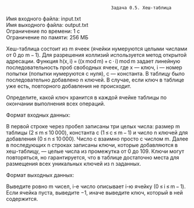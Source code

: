                                             Задача 0.5. Хеш-таблица
Имя входного файла: input.txt                                                                                                   
Имя выходного файла: output.txt                                                                                                 
Ограничение по времени: 1 с                                                                                                     
Ограничение по памяти: 256 МБ                                                                                                   

Хеш-таблица состоит из m ячеек (ячейки нумеруются целыми числами от 0 до m − 1). Для разрешения коллизий используется метод открытой адресации. Функция h(x, i) = ((x mod m) + c ⋅ i) mod m  задает линейную последовательность проб свободных ячеек, где x — ключ, i — номер попытки (попытки нумеруются с нуля), c — константа.
В таблицу было последовательно добавлено n ключей. В случае, если ключ в таблице уже есть, повторного добавления не происходит.

Определите, какой ключ хранится в каждой ячейке таблицы по окончании выполнения всех операций.

Формат входных данных:

В первой строке через пробел записаны три целых числа: размер m таблицы (2 ≤ m ≤ 10 000), константа c (1 ≤ c ≤ m − 1) и число n ключей для добавления (0 ≤ n ≤ 10 000). Число c взаимно просто с числом m. Далее в последующих n строках записаны ключи, которые добавляются в хеш-таблицу, — целые числа из промежутка от 0 до 109. Ключи могут повторяться, но гарантируется, что в таблице достаточно места для размещения всех уникальных ключей из n заданных.

Формат выходных данных:

Выведите ровно m чисел, i-е число описывает i-ю ячейку (0 ≤ i ≤ m − 1). Если ячейка пуста, выведите −1, иначе выведите ключ, который в ней содержится.